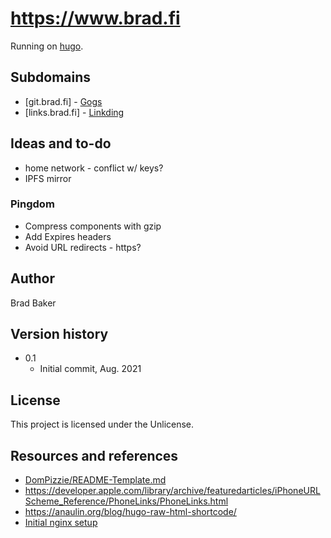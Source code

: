 # https://www.brad.fi

Running on [hugo](https://github.com/gohugoio/hugo).

## Subdomains

* [git.brad.fi] - [Gogs](https://github.com/gogs/gogs)
* [links.brad.fi] - [Linkding](https://github.com/sissbruecker/linkding)

## Ideas and to-do
* home network - conflict w/ keys?
* IPFS mirror

### Pingdom
* Compress components with gzip
* Add Expires headers
* Avoid URL redirects - https?

## Author

Brad Baker  

## Version history

* 0.1
    * Initial commit, Aug. 2021

## License

This project is licensed under the Unlicense.

## Resources and references

* [DomPizzie/README-Template.md](https://gist.github.com/DomPizzie/7a5ff55ffa9081f2de27c315f5018afc)
* https://developer.apple.com/library/archive/featuredarticles/iPhoneURLScheme_Reference/PhoneLinks/PhoneLinks.html
* https://anaulin.org/blog/hugo-raw-html-shortcode/
* [Initial nginx setup](https://www.digitalocean.com/community/tutorials/how-to-install-nginx-on-ubuntu-20-04)
